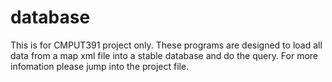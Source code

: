 # database
This is for CMPUT391 project only.
These programs are designed to load all data from a map xml file into a stable database and do the query.
For more infomation please jump into the project file.
